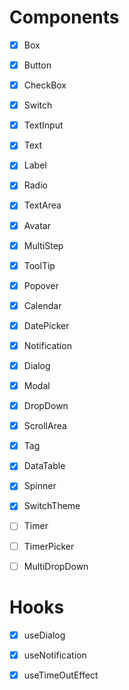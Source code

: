 # Components

- [X] Box 
- [X] Button 
- [X] CheckBox  
- [X] Switch 
- [X] TextInput 
- [X] Text  
- [X] Label  
- [X] Radio 
- [X] TextArea 
- [X] Avatar  
- [X] MultiStep  
- [X] ToolTip  
- [X] Popover  
- [X] Calendar 
- [X] DatePicker 
- [X] Notification 
- [X] Dialog 
- [X] Modal 
- [X] DropDown 
- [X] ScrollArea 
- [X] Tag 
- [X] DataTable
- [X] Spinner

- [X] SwitchTheme
- [ ] Timer
- [ ] TimerPicker
- [ ] MultiDropDown

# Hooks

- [X] useDialog
- [X] useNotification
- [X] useTimeOutEffect


